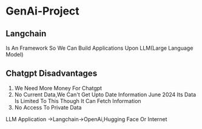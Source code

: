 # GenAi-Project

## Langchain 
Is An Framework So We Can Build Applications Upon LLM(Large Language Model)

## Chatgpt Disadvantages
1) We Need More Money For Chatgpt
2) No Current Data,We Can't Get Upto Date Information June 2024 Its Data Is Limited To This Though It Can Fetch Information
3) No Access To Private Data
   
LLM Application ->Langchain->OpenAi,Hugging Face Or Internet
